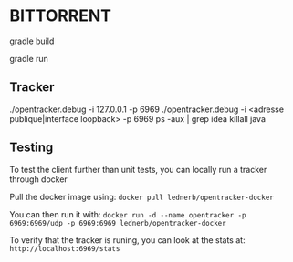 # BITTORRENT

gradle build

gradle run

## Tracker

./opentracker.debug -i 127.0.0.1 -p 6969
./opentracker.debug -i <adresse publique|interface loopback> -p 6969
ps -aux | grep idea
killall java

## Testing

To test the client further than unit tests, you can locally run a tracker through docker

Pull the docker image using:
`docker pull lednerb/opentracker-docker`

You can then run it with:
`docker run -d --name opentracker -p 6969:6969/udp -p 6969:6969 lednerb/opentracker-docker`

To verify that the tracker is runing, you can look at the stats at:
`http://localhost:6969/stats`
